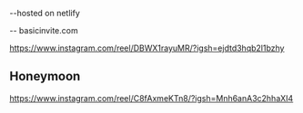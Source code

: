 --hosted on netlify

-- basicinvite.com

https://www.instagram.com/reel/DBWX1rayuMR/?igsh=ejdtd3hqb2l1bzhy

## Honeymoon

https://www.instagram.com/reel/C8fAxmeKTn8/?igsh=Mnh6anA3c2hhaXI4
